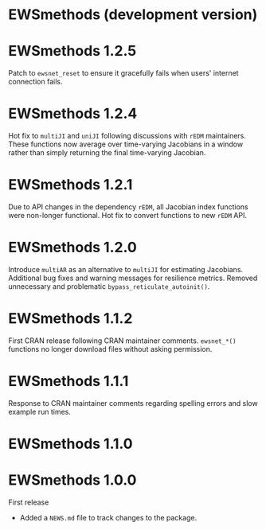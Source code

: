 # EWSmethods (development version)

# EWSmethods 1.2.5
Patch to `ewsnet_reset` to ensure it gracefully fails when users' internet connection fails.

# EWSmethods 1.2.4
Hot fix to `multiJI` and `uniJI` following discussions with `rEDM` maintainers. These functions now average over time-varying Jacobians in a window rather than simply returning the final time-varying Jacobian.

# EWSmethods 1.2.1
Due to API changes in the dependency `rEDM`, all Jacobian index functions were non-longer functional. Hot fix to convert functions to new `rEDM` API.

# EWSmethods 1.2.0
Introduce `multiAR` as an alternative to `multiJI` for estimating Jacobians. Additional bug fixes and warning messages for resilience metrics. Removed unnecessary and problematic `bypass_reticulate_autoinit()`.

# EWSmethods 1.1.2
First CRAN release following CRAN maintainer comments. `ewsnet_*()` functions no longer download files without asking permission.

# EWSmethods 1.1.1
Response to CRAN maintainer comments regarding spelling errors and slow example run times.

# EWSmethods 1.1.0

# EWSmethods 1.0.0
First release 

* Added a `NEWS.md` file to track changes to the package.
